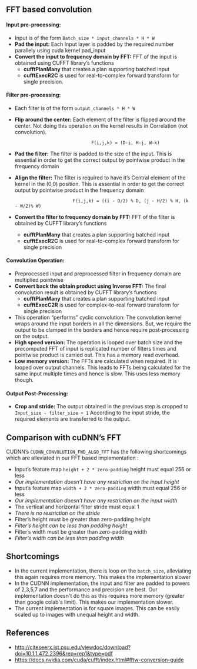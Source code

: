 ## FFT based convolution
#### Input pre-processing:
* Input is of the form `Batch_size * input_channels * H * W`
* **Pad the input:** Each Input layer is padded by the required number parallely using cuda kernel pad_input
* **Convert the input to frequency domain by FFT:** FFT of the input is obtained using CUFFT library’s functions 
  * **cufftPlanMany** that creates a plan supporting batched input
  * **cufftExecR2C** is used for real-to-complex forward transform for single precision.

#### Filter pre-processing:
* Each filter is of the form `output_channels * H * W` 
* **Flip around the center:** Each element of the filter is flipped around the center. Not doing this operation on the kernel results in Correlation (not convolution).
				
                                   F(i,j,k) = (D-i, H-j, W-k)

* **Pad the filter:** The filter is padded to the size of the input. This is essential in order to get the correct output by pointwise product in the frequency domain  
* **Align the filter:** The filter is required to have it’s Central element of the kernel in the (0,0) position. This is essential in order to get the correct output by pointwise product in the frequency domain

                            F(i,j,k) = ((i - D/2) % D, (j - H/2) % H, (k - W/2)% W)

* **Convert the filter to frequency domain by FFT:** FFT of the filter is obtained by CUFFT library’s functions 
  * **cufftPlanMany** that creates a plan supporting batched input
  * **cufftExecR2C** is used for real-to-complex forward transform for single precision

#### Convolution Operation:
* Preprocessed input and preprocessed filter in frequency domain are multiplied pointwise
* **Convert back the obtain product using Inverse FFT:** The final convolution result is obtained by CUFFT library’s functions 
  * **cufftPlanMany** that creates a plan supporting batched input
  * **cufftExecC2R** is used for complex-to-real forward transform for single precision
* This operation “performs” cyclic convolution: The convolution kernel wraps around the input borders in all the dimensions. But, we require the output to be clamped in the borders and hence require post-processing on the output.
* **High speed version:** The operation is looped over batch size and the precomputed FFT of input is replicated number of filters times and pointwise product is carried out.  This has a memory read overhead.
* **Low memory version:** The FFTs are calculated when required. It is looped over output channels. This leads to FFTs being calculated for the same input multiple times and hence is slow. This uses less memory though.

#### Output Post-Processing:
* **Crop and stride:** The output obtained in the previous step is cropped to `Input_size - filter_size + 1`  According to the input stride, the required elements are transferred to the output.

## Comparison with cuDNN’s FFT  
CUDNN’s `CUDNN_CONVOLUTION_FWD_ALGO_FFT` has the following shortcomings which are alleviated in our FFT based implementation :
* Input’s feature map `height + 2 * zero-padding` height must equal 256 or less
* _Our implementation doesn’t have any restriction on the input height_
* Input’s feature map `width + 2 * zero-padding` width must equal 256 or less
* _Our implementation doesn’t have any restriction on the input width_
* The vertical and horizontal filter stride must equal 1
* _There is no restriction on the stride_ 
* Filter’s height must be greater than zero-padding height 
* _Filter’s height can be less than padding height_ 
* Filter’s width must be greater than zero-padding width
* _Filter’s width can be less than padding width_

## Shortcomings
* In the current implementation, there is loop on the `batch_size`, alleviating this again requires more memory. This makes the implementation slower
* In the CUDNN implementation, the input and filter are padded to powers of 2,3,5,7 and the performance and precision are best. Our implementation doesn't do this as this requires more memory (greater than google colab's limit). This makes our implementation slower.
* The current implementation is for square images. This can be easily scaled up to images with unequal height and width.

## References
* http://citeseerx.ist.psu.edu/viewdoc/download?doi=10.1.1.472.2396&rep=rep1&type=pdf
* https://docs.nvidia.com/cuda/cufft/index.html#fftw-conversion-guide
